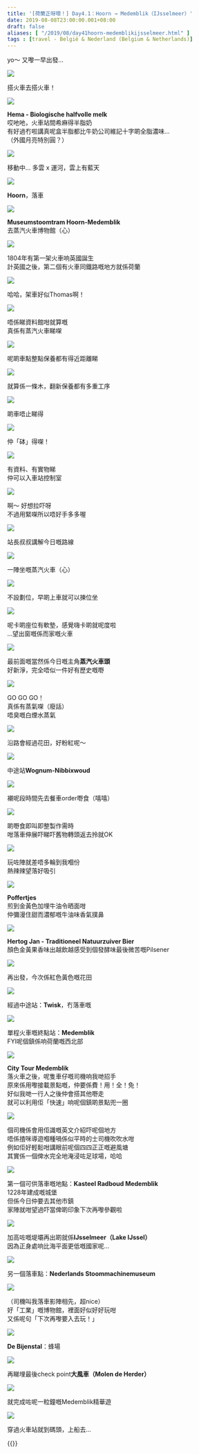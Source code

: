 ```yaml
---
title: '[荷蘭正呀喂！] Day4.1：Hoorn → Medemblik（IJsselmeer）'
date: 2019-08-08T23:00:00.001+08:00
draft: false
aliases: [ "/2019/08/day41hoorn-medemblikijsselmeer.html" ]
tags : [travel - België & Nederland (Belgium & Netherlands)]
---
```


yo～ 又嚟一早出發...  

![](/images/amsterdam4z1.jpg)

搭火車去搭火車！  

![](/images/amsterdam4z2.jpg)

**Hema - Biologische halfvolle melk**  
哎吔吔，火車站間希麻得半脂奶  
有好過冇啦講真呢盒半脂都比牛奶公司維記十字啲全脂濃味...  
（外國月亮特別圓？）  

![](/images/amsterdam4z3.jpg)

移動中... 多雲 x 運河，雲上有藍天  

![](/images/amsterdam4z4.jpg)

**Hoorn**，落車  

![](/images/amsterdam4z5.jpg)

**Museumstoomtram Hoorn-Medemblik**  
去蒸汽火車博物館（心）  

![](/images/amsterdam4z6.jpg)

1804年有第一架火車响英國誕生  
計英國之後，第二個有火車同鐵路嘅地方就係荷蘭  

![](/images/amsterdam4z7.jpg)

哈哈，架車好似Thomas啊！  

![](/images/amsterdam4z8.jpg)

唔係睇資料館咁就算嘅  
真係有蒸汽火車睇㗎  

![](/images/amsterdam4z9.jpg)

呢啲車點整點保養都有得近距離睇  

![](/images/amsterdam4z10.jpg)

就算係一條木，翻新保養都有多重工序  

![](/images/amsterdam4z11.jpg)

啲車唔止睇得  

![](/images/amsterdam4z12.jpg)

仲「砵」得㗎！  

![](/images/amsterdam4z13.jpg)

有資料、有實物睇  
仲可以入車站控制室  

![](/images/amsterdam4z14.jpg)

啊～ 好想拉吓呀  
不過用緊㗎所以唔好手多多喔  

![](/images/amsterdam4z15.jpg)

站長叔叔講解今日嘅路線  

![](/images/amsterdam4z16.jpg)

一陣坐嘅蒸汽火車（心）  

![](/images/amsterdam4z17.jpg)

不設劃位，早啲上車就可以揀位坐  

![](/images/amsterdam4z18.jpg)

呢卡啲座位有軟墊，感覺嗨卡啲就呢度啦  
...望出窗嘅係而家嘅火車  

![](/images/amsterdam4z19.jpg)

最前面嘅當然係今日嘅主角**蒸汽火車頭**  
好新淨，完全唔似一件好有歷史嘅嘢  

![](/images/amsterdam4z20.jpg)

GO GO GO！  
真係有蒸氣㗎（廢話）  
唔臭嘅白煙水蒸氣  

![](/images/amsterdam4z21.jpg)

沿路會經過花田，好粉紅呢～  

![](/images/amsterdam4z22.jpg)

中途站**Wognum-Nibbixwoud**  

![](/images/amsterdam4z23.jpg)

襯呢段時間先去餐車order嘢食（嘻嘻）  

![](/images/amsterdam4z24.jpg)

啲嘢食即叫即整製作需時  
咁落車伸展吓睇吓舊物轉頭返去拎就OK  

![](/images/amsterdam4z25.jpg)

玩咗陣就差唔多輪到我嗰份  
熱辣辣望落好吸引  

![](/images/amsterdam4z26.jpg)

**Poffertjes**  
煎到金黃色加埋牛油令晒面咁  
仲彌漫住甜而濃郁嘅牛油味香氣撲鼻  

![](/images/amsterdam4z27.jpg)

**Hertog Jan - Traditioneel Natuurzuiver Bier**  
顏色金黃果香味出越飲越感受到個發酵味最後微苦嘅Pilsener  

![](/images/amsterdam4z28.jpg)

再出發，今次係紅色黃色嘅花田  

![](/images/amsterdam4z29.jpg)

經過中途站：**Twisk**，冇落車嘅  

![](/images/amsterdam4z30.jpg)

單程火車嘅終點站：**Medemblik**  
FYI呢個鎮係响荷蘭嘅西北部  

![](/images/amsterdam4z31.jpg)

**City Tour Medemblik**  
落火車之後，呢隻車仔嘅司機响我哋招手  
原來係用嚟接載景點嘅，仲要係費！用！全！免！  
好似我哋一行人之後仲會搭其他嘢走  
就可以利用佢「快速」响呢個鎮啲景點兜一圈  

![](/images/amsterdam4z32.jpg)

個司機係會用佢識嘅英文介紹吓呢個地方  
唔係揸咪導遊嗰種喎係似平時的士司機吹吹水咁  
例如佢好輕鬆咁講眼前呢個四四正正嘅避風塘  
其實係一個俾水完全地淹浸咗足球場，哈哈  

![](/images/amsterdam4z33.jpg)

第一個可供落車嘅地點：**Kasteel Radboud Medemblik**  
1228年建成嘅城堡  
但係今日仲要去其他市鎮  
家陣就咁望過吓當俾啲印象下次再嚟參觀啦  

![](/images/amsterdam4z34.jpg)

加高咗嘅堤壩再出啲就係**IJsselmeer（Lake IJssel）**  
因為正身處响比海平面更低嘅國家呢...  

![](/images/amsterdam4z35.jpg)

另一個落車點：**Nederlands Stoommachinemuseum**  

![](/images/amsterdam4z36.jpg)

（司機叫我落車影陣相先，超nice）  
好「工業」嘅博物館，裡面好似好好玩咁  
又係呢句「下次再嚟要入去玩！」  

![](/images/amsterdam4z37.jpg)

**De Bijenstal**：蜂場  

![](/images/amsterdam4z38.jpg)

再睇埋最後check point**大風車（Molen de Herder）**  

![](/images/amsterdam4z39.jpg)

就完成咗呢一粒鐘嘅Medemblik精華遊  

![](/images/amsterdam4z40.jpg)

穿過火車站就到碼頭，上船去...  
  
  

{{<amsterdam>}}  
